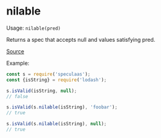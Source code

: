 nilable
=====

Usage: ```nilable(pred)```

Returns a spec that accepts null and values satisfying pred.

[Source](https://github.com/mrijk/speculaas/blob/master/lib/nilable.js)

Example:

```js
const s = require('speculaas');
const {isString} = require('lodash');

s.isValid(isString, null);
// false

s.isValid(s.nilable(isString), 'foobar');
// true

s.isValid(s.nilable(isString), null);
// true

```
